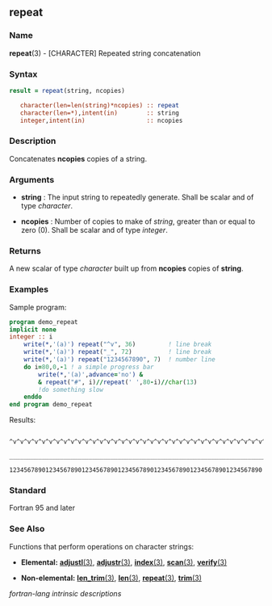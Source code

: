 ## repeat

### **Name**

**repeat**(3) - \[CHARACTER\] Repeated string concatenation

### **Syntax**

```fortran
result = repeat(string, ncopies)

   character(len=len(string)*ncopies) :: repeat
   character(len=*),intent(in)        :: string
   integer,intent(in)                 :: ncopies
```

### **Description**

Concatenates **ncopies** copies of a string.

### **Arguments**

- **string**
  : The input string to repeatedly generate.
  Shall be scalar and of type _character_.

- **ncopies**
  : Number of copies to make of _string_, greater than or equal to zero (0).
  Shall be scalar and of type _integer_.

### **Returns**

A new scalar of type _character_ built up from **ncopies** copies of **string**.

### **Examples**

Sample program:

```fortran
program demo_repeat
implicit none
integer :: i
    write(*,'(a)') repeat("^v", 36)         ! line break
    write(*,'(a)') repeat("_", 72)          ! line break
    write(*,'(a)') repeat("1234567890", 7)  ! number line
    do i=80,0,-1 ! a simple progress bar
        write(*,'(a)',advance='no') &
        & repeat("#", i)//repeat(' ',80-i)//char(13)
        !do something slow
    enddo
end program demo_repeat
```

Results:

```
  ^v^v^v^v^v^v^v^v^v^v^v^v^v^v^v^v^v^v^v^v^v^v^v^v^v^v^v^v^v^v^v^v^v^v^v^v
  ________________________________________________________________________
  1234567890123456789012345678901234567890123456789012345678901234567890
```

### **Standard**

Fortran 95 and later

### **See Also**

Functions that perform operations on character strings:

- **Elemental:**
  [**adjustl**(3)](ADJUSTL),
  [**adjustr**(3)](ADJUSTR),
  [**index**(3)](INDEX),
  [**scan**(3)](SCAN),
  [**verify**(3)](VERIFY)

- **Non-elemental:**
  [**len_trim**(3)](LEN_TRIM),
  [**len**(3)](LEN),
  [**repeat**(3)](REPEAT),
  [**trim**(3)](TRIM)

_fortran-lang intrinsic descriptions_
